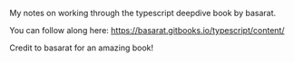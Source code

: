 My notes on working through the typescript deepdive book by basarat.

You can follow along here:
https://basarat.gitbooks.io/typescript/content/

Credit to basarat for an amazing book!
